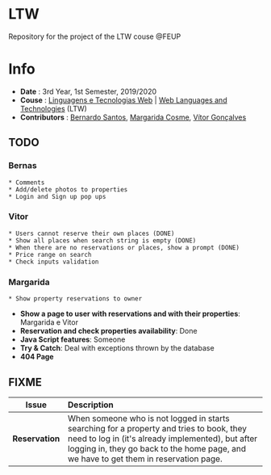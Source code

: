 # LTW

Repository for the project of the LTW couse @FEUP

# Info
 * **Date** : 3rd Year, 1st Semester, 2019/2020
 * **Couse** : [Linguagens e Tecnologias Web](https://sigarra.up.pt/feup/pt/UCURR_GERAL.FICHA_UC_VIEW?pv_ocorrencia_id=436447) | [Web Languages and Technologies](https://sigarra.up.pt/feup/en/UCURR_GERAL.FICHA_UC_VIEW?pv_ocorrencia_id=436447) (LTW)
 * **Contributors** : [Bernardo Santos](https://github.com/bernas670), [Margarida Cosme](https://github.com/margaridacosme), [Vítor Gonçalves](https://github.com/torrinheira)



## TODO

### Bernas
    * Comments
    * Add/delete photos to properties
    * Login and Sign up pop ups

### Vitor
    * Users cannot reserve their own places (DONE)
    * Show all places when search string is empty (DONE)
    * When there are no reservations or places, show a prompt (DONE)
    * Price range on search
    * Check inputs validation

### Margarida
    * Show property reservations to owner
    
* **Show a page to user with reservations and with their properties**: Margarida e Vitor
* **Reservation and check properties availability**: Done
* **Java Script features**: Someone
* **Try & Catch**: Deal with exceptions thrown by the database
* **404 Page**

## FIXME
|        Issue        | Description                         |
|:-------------------:|:------------------------------------|
|  **Reservation**    | When someone who is not logged in starts searching for a property and tries to book, they need to log in (it's already implemented), but after logging in, they go back to the home page, and we have to get them in reservation page. |
